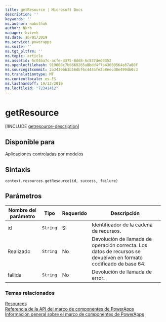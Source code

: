 ```yaml
---
title: getResource | Microsoft Docs
description: ''
keywords: ''
ms.author: nabuthuk
author: Nkrb
manager: kvivek
ms.date: 10/01/2019
ms.service: powerapps
ms.suite: ''
ms.tgt_pltfrm: ''
ms.topic: article
ms.assetid: 5c04ba7c-acfe-4375-8dd8-6c537ded9352
ms.openlocfilehash: 919606c7b6669265a8bdd4f7b43080564e87a80f
ms.sourcegitcommit: 2a3430bb1b56dbf6c444afe2b8eecd0e499db0c3
ms.translationtype: MT
ms.contentlocale: es-ES
ms.lasthandoff: 10/12/2019
ms.locfileid: "72341412"
---
```

# <a name="getresource"></a>getResource

[!INCLUDE [getresource-description](includes/getresource-description.md)]

## <a name="available-for"></a>Disponible para 

Aplicaciones controladas por modelos

## <a name="syntax"></a>Sintaxis

`context.resources.getResource(id, success, failure)`

## <a name="parameters"></a>Parámetros

| Nombre del parámetro|Tipo|Requerido|Descripción|
| ------------- |----|--------|-----------|
|id|`String`|Sí|Identificador de la cadena de recursos.|
|Realizado|`String`|No|Devolución de llamada de operación correcta. Los datos de recursos se devuelven en formato codificado de base 64.|
|fallida|`String`|No|Devolución de llamada de error.|


### <a name="related-topics"></a>Temas relacionados

[Resources](../resources.md)<br/>
[Referencia de la API del marco de componentes de PowerApps](../../reference/index.md)<br/>
[Información general sobre el marco de componentes de PowerApps](../../overview.md)